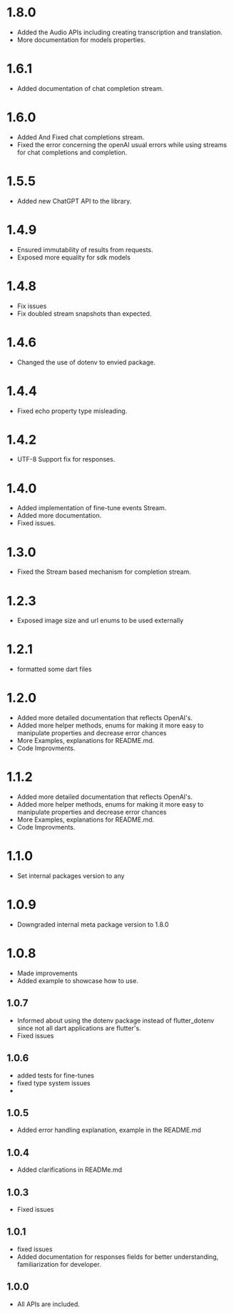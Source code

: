 # 1.8.0

- Added the Audio APIs including creating transcription and translation.
- More documentation for models properties.

# 1.6.1

- Added documentation of chat completion stream.

# 1.6.0

- Added And Fixed chat completions stream.
- Fixed the error concerning the openAI usual errors while using streams for chat completions and completion.

# 1.5.5

- Added new ChatGPT API to the library.

# 1.4.9

- Ensured immutability of results from requests.
- Exposed more equality for sdk models

# 1.4.8

- Fix issues
- Fix doubled stream snapshots than expected.

# 1.4.6

- Changed the use of dotenv to envied package.

# 1.4.4

- Fixed echo property type misleading.

# 1.4.2

- UTF-8 Support fix for responses.

# 1.4.0

- Added implementation of fine-tune events Stream.
- Added more documentation.
- Fixed issues.

# 1.3.0

- Fixed the Stream based mechanism for completion stream.

# 1.2.3

- Exposed image size and url enums to be used externally

# 1.2.1

- formatted some dart files

# 1.2.0

- Added more detailed documentation that reflects OpenAI's.
- Added more helper methods, enums for making it more easy to manipulate properties and decrease error chances
- More Examples, explanations for README.md.
- Code Improvments.

# 1.1.2

- Added more detailed documentation that reflects OpenAI's.
- Added more helper methods, enums for making it more easy to manipulate properties and decrease error chances
- More Examples, explanations for README.md.
- Code Improvments.

# 1.1.0

- Set internal packages version to any

# 1.0.9

- Downgraded internal meta package version to 1.8.0

# 1.0.8

- Made improvements
- Added example to showcase how to use.

## 1.0.7

- Informed about using the dotenv package instead of flutter_dotenv since not all dart applications are flutter's.
- Fixed issues

## 1.0.6

- added tests for fine-tunes
- fixed type system issues
-

## 1.0.5

- Added error handling explanation, example in the README.md

## 1.0.4

- Added clarifications in READMe.md

## 1.0.3

- Fixed issues

## 1.0.1

- fixed issues
- Added documentation for responses fields for better understanding, familiarization for developer.

## 1.0.0

- All APIs are included.
